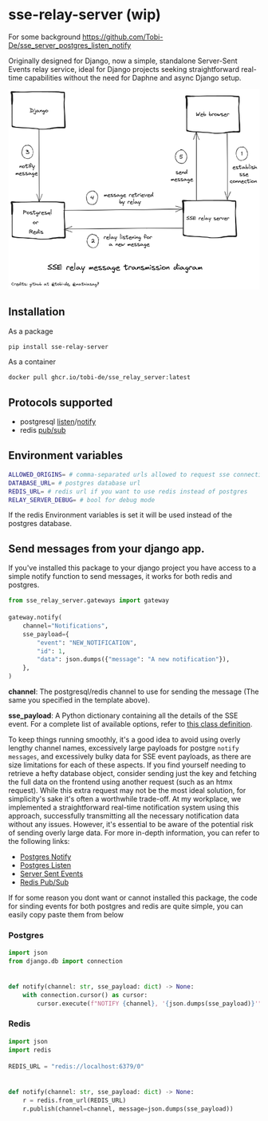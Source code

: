 # sse-relay-server (wip)

For some background https://github.com/Tobi-De/sse_server_postgres_listen_notify

Originally designed for Django, now a simple, standalone Server-Sent Events relay service, ideal for Django projects
seeking straightforward real-time capabilities without the need for Daphne and async Django setup.

![SSE relay message transmission diagram](diagram.png)

## Installation

As a package

```sh
pip install sse-relay-server
```

As a container

```sh
docker pull ghcr.io/tobi-de/sse_relay_server:latest
```

## Protocols supported

- postgresql [listen](https://www.postgresql.org/docs/current/sql-listen.html)/[notify](https://www.postgresql.org/docs/15/sql-notify.html)
- redis [pub/sub](https://redis.io/topics/pubsub)

## Environment variables

```sh
ALLOWED_ORIGINS= # comma-separated urls allowed to request sse connections
DATABASE_URL= # postgres database url
REDIS_URL= # redis url if you want to use redis instead of postgres
RELAY_SERVER_DEBUG= # bool for debug mode
```

If the redis Environment variables is set it will be used instead of the postgres database.

## Send messages from your django app.

If you've installed this package to your django project you have access to a simple notify function to send messages,
it works for both redis and postgres.

```python
from sse_relay_server.gateways import gateway

gateway.notify(
    channel="Notifications",
    sse_payload={
        "event": "NEW_NOTIFICATION",
        "id": 1,
        "data": json.dumps({"message": "A new notification"}),
    },
)
```

**channel**: The postgresql/redis channel to use for sending the message (The same you specified in the template above).

**sse_payload**: A Python dictionary containing all the details of the SSE event. For a complete list of available
options, refer to [this class definition](https://github.com/sysid/sse-starlette/blob/main/sse_starlette/sse.py#L50).

To keep things running smoothly, it's a good idea to avoid using overly lengthy channel names, excessively large
payloads for postgre `notify messages`, and excessively bulky data for SSE event payloads, as there are size limitations
for each of these aspects. If you find yourself needing to retrieve a hefty database object, consider sending just the
key and fetching the full data on the frontend using another request (such as an htmx request). While this extra request
may not be the most ideal solution, for simplicity's sake it's often a worthwhile trade-off.
At my workplace, we implemented a straightforward real-time notification system using this approach, successfully
transmitting all the necessary notification data without any issues. However, it's essential to be aware of the
potential risk of sending overly large data. For more in-depth information, you can refer to the following links:

- [Postgres Notify](https://www.postgresql.org/docs/15/sql-notify.html)
- [Postgres Listen](https://www.postgresql.org/docs/current/sql-listen.html)
- [Server Sent Events](https://developer.mozilla.org/en-US/docs/Web/API/Server-sent_events/Using_server-sent_events)
- [Redis Pub/Sub](https://redis.io/topics/pubsub)

If for some reason you dont want or cannot installed this package, the code for sinding events for both postgres and
redis are quite simple, you can easily
copy paste them from below

### Postgres

```python
import json
from django.db import connection


def notify(channel: str, sse_payload: dict) -> None:
    with connection.cursor() as cursor:
        cursor.execute(f"NOTIFY {channel}, '{json.dumps(sse_payload)}'")
```

### Redis

```python
import json
import redis

REDIS_URL = "redis://localhost:6379/0"


def notify(channel: str, sse_payload: dict) -> None:
    r = redis.from_url(REDIS_URL)
    r.publish(channel=channel, message=json.dumps(sse_payload))
```
